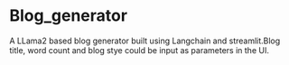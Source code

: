 # Blog_generator

A LLama2 based blog generator built using Langchain and streamlit.Blog title, word count and blog stye could be input as parameters in the UI.
